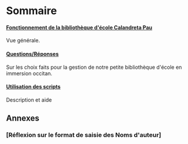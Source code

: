 # Sommaire

#### [Fonctionnement de la bibliothèque d'école Calandreta Pau][1]
Vue générale.

#### [Questions/Réponses][2]
Sur les choix faits pour la gestion de notre petite bibliothèque d'école en 
immersion occitan.

#### [Utilisation des scripts][3]
Description et aide

## Annexes
### [Réflexion sur le format de saisie des Noms d'auteur]


[1]:Documentation/fonctionnement-bibliotheque.md
[2]:Documentation/questions-reponses.md
[3]:CodeSource
[4]:Documentation/format-noms-d-auteur.md